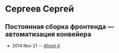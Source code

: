 # Сергеев Сергей

## Постоянная сборка фронтенда — автоматизация конвейера
- 2014 Nov 21 -- [4front 4](https://youtu.be/2-8oXbkoErg)    
